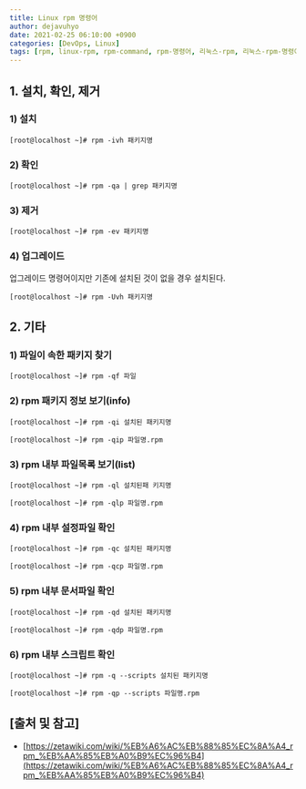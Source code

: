 ```yaml
---
title: Linux rpm 명령어
author: dejavuhyo
date: 2021-02-25 06:10:00 +0900
categories: [DevOps, Linux]
tags: [rpm, linux-rpm, rpm-command, rpm-명령어, 리눅스-rpm, 리눅스-rpm-명령어]
---
```


## 1. 설치, 확인, 제거

### 1) 설치

```shell
[root@localhost ~]# rpm -ivh 패키지명
```

### 2) 확인

```shell
[root@localhost ~]# rpm -qa | grep 패키지명
```

### 3) 제거

```shell
[root@localhost ~]# rpm -ev 패키지명
```

### 4) 업그레이드
업그레이드 명령어이지만 기존에 설치된 것이 없을 경우 설치된다.

```shell
[root@localhost ~]# rpm -Uvh 패키지명
```

## 2. 기타

### 1) 파일이 속한 패키지 찾기

```shell
[root@localhost ~]# rpm -qf 파일
```

### 2) rpm 패키지 정보 보기(info)

```shell
[root@localhost ~]# rpm -qi 설치된 패키지명
```

```shell
[root@localhost ~]# rpm -qip 파일명.rpm
```

### 3) rpm 내부 파일목록 보기(list)

```shell
[root@localhost ~]# rpm -ql 설치된패 키지명
```

```shell
[root@localhost ~]# rpm -qlp 파일명.rpm
```

### 4) rpm 내부 설정파일 확인

```shell
[root@localhost ~]# rpm -qc 설치된 패키지명
```

```shell
[root@localhost ~]# rpm -qcp 파일명.rpm
```

### 5) rpm 내부 문서파일 확인

```shell
[root@localhost ~]# rpm -qd 설치된 패키지명
```

```shell
[root@localhost ~]# rpm -qdp 파일명.rpm
```

### 6) rpm 내부 스크립트 확인

```shell
[root@localhost ~]# rpm -q --scripts 설치된 패키지명
```

```shell
[root@localhost ~]# rpm -qp --scripts 파일명.rpm
```

## [출처 및 참고]
* [https://zetawiki.com/wiki/%EB%A6%AC%EB%88%85%EC%8A%A4_rpm_%EB%AA%85%EB%A0%B9%EC%96%B4](https://zetawiki.com/wiki/%EB%A6%AC%EB%88%85%EC%8A%A4_rpm_%EB%AA%85%EB%A0%B9%EC%96%B4)
